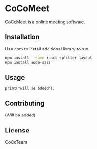 # CoCoMeet

CoCoMeet is a online meeting software.

## Installation

Use npm to install additional library to run.

```bash
npm install --save react-splitter-layout
npm install node-sass
```

## Usage

```
print("will be added");
```

## Contributing
(Will be added)

## License
CoCoTeam
